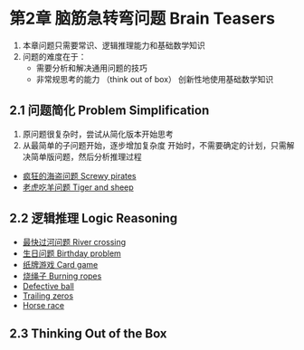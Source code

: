# 第2章 脑筋急转弯问题 Brain Teasers

1. 本章问题只需要常识、逻辑推理能力和基础数学知识
2. 问题的难度在于：
    - 需要分析和解决通用问题的技巧
    - 非常规思考的能力 （think out of box）
创新性地使用基础数学知识

## 2.1 问题简化 Problem Simplification

1. 原问题很复杂时，尝试从简化版本开始思考
2. 从最简单的子问题开始，逐步增加复杂度
开始时，不需要确定的计划，只需解决简单版问题，然后分析推理过程

- [疯狂的海盗问题 Screwy pirates](ch2/screwy-pirates.md)
- [老虎吃羊问题 Tiger and sheep](ch2/tiger-and-sheep.md)

## 2.2 逻辑推理 Logic Reasoning

- [最快过河问题 River crossing](ch2/river-crossing.md)
- [生日问题 Birthday problem](ch2/birthday-problem.md)
- [纸牌游戏 Card game ](ch2/card-game.md)
- [烧绳子 Burning ropes](ch2/burning-ropes.md)
- [Defective ball](ch2/defective-ball.md)
- [Trailing zeros](ch2/trailing-zeros.md)
- [Horse race](ch2/horse-race.md)

## 2.3 Thinking Out of the Box
